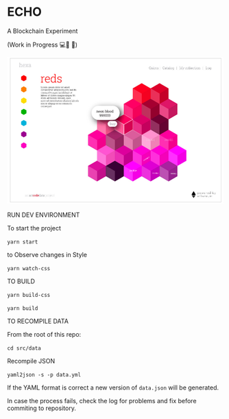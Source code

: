 # ECHO
A Blockchain Experiment

(Work in Progress 💻🙈 🍕)

![hexa](public/images/hexa_1.jpg?raw=true "Hexa")

RUN DEV ENVIRONMENT

To start the project

`yarn start`

to Observe changes in Style
 
 `yarn watch-css`
 
 TO BUILD
 
 `yarn build-css`
 
 `yarn build`
 
 
 TO RECOMPILE DATA
 
 From the root of this repo:

  `cd src/data`
 
 Recompile JSON
 
 `yaml2json -s -p data.yml`
 
 If the YAML format is correct a new version of `data.json` will be generated.
 
 In case the process fails, check the log for problems and fix before commiting to repository.
 
